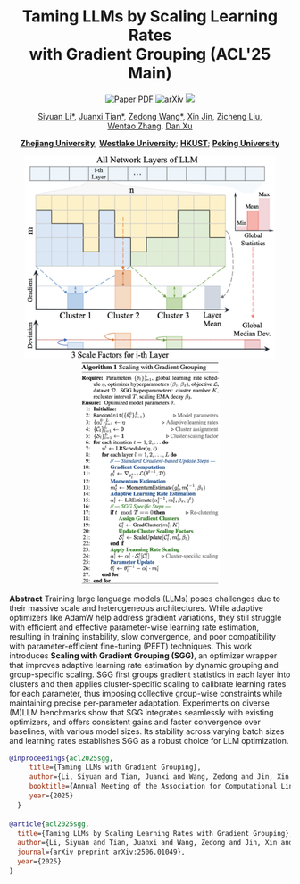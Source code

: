 <div align="center">
<h1>Taming LLMs by Scaling Learning Rates <br> with Gradient Grouping (ACL'25 Main)</h1>

<a href="https://arxiv.org/pdf/2506.01049" target="_blank" rel="noopener noreferrer">
  <img src="https://img.shields.io/badge/Paper-SGG" alt="Paper PDF">
</a>
<a href="https://arxiv.org/abs/2506.01049"><img src="https://img.shields.io/badge/arXiv-2506.01049-b31b1b" alt="arXiv"></a>
<a href='https://huggingface.co/papers/2506.01049'><img src='https://img.shields.io/badge/%F0%9F%A4%97%20Hugging%20Face-DailyPapers Top4-blue'></a>

[Siyuan Li*](https://lupin1998.github.io), [Juanxi Tian*](https://github.com/tianshijing), [Zedong Wang*](https://jacky1128.github.io), [Xin Jin](https://jinxins.github.io), [Zicheng Liu](https://scholar.google.com/citations?hl=en&user=EwMGZsgAAAAJ), [Wentao&nbsp;Zhang](https://zwt233.github.io), [Dan Xu](https://www.danxurgb.net)

**[Zhejiang University](https://www.zju.edu.cn/english/)**; **[Westlake University](https://en.westlake.edu.cn)**; **[HKUST](https://hkust.edu.hk)**; **[Peking University](https://english.pku.edu.cn)**

</div>

<p align="center">
  <img src="SGG_1.png" width="450"/>
  <img src="SGG_2.png" width="250"/>
</p>

**Abstract**
Training large language models (LLMs) poses challenges due to their massive scale and heterogeneous architectures. While adaptive optimizers like AdamW help address gradient variations, they still struggle with efficient and effective parameter-wise learning rate estimation, resulting in training instability, slow convergence, and poor compatibility with parameter-efficient fine-tuning (PEFT) techniques. This work introduces **Scaling with Gradient Grouping (SGG)**, an optimizer wrapper that improves adaptive learning rate estimation by dynamic grouping and group-specific scaling. SGG first groups gradient statistics in each layer into clusters and then applies cluster-specific scaling to calibrate learning rates for each parameter, thus imposing collective group-wise constraints while maintaining precise per-parameter adaptation. Experiments on diverse (M)LLM benchmarks show that SGG integrates seamlessly with existing optimizers, and offers consistent gains and faster convergence over baselines, with various model sizes. Its stability across varying batch sizes and learning rates establishes SGG as a robust choice for LLM optimization.

```bibtex
@inproceedings{acl2025sgg,
     title={Taming LLMs with Gradient Grouping},
     author={Li, Siyuan and Tian, Juanxi and Wang, Zedong and Jin, Xin and Liu, Zicheng and Zhang, Wentao and Xu, Dan},
     booktitle={Annual Meeting of the Association for Computational Linguistics},
     year={2025}
  }

@article{acl2025sgg,
  title={Taming LLMs by Scaling Learning Rates with Gradient Grouping},
  author={Li, Siyuan and Tian, Juanxi and Wang, Zedong and Jin, Xin and Liu, Zicheng and Zhang, Wentao and Xu, Dan},
  journal={arXiv preprint arXiv:2506.01049},
  year={2025}
}
```
